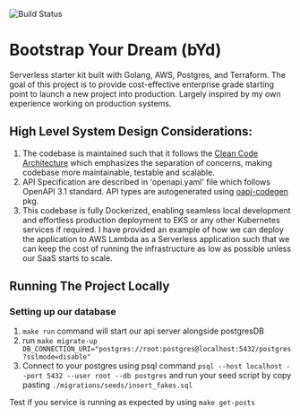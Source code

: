 ![Build Status](https://github.com/eddie023/bYd/actions/workflows/main.yml/badge.svg?branch=main)

# Bootstrap Your Dream (bYd)
Serverless starter kit built with Golang, AWS, Postgres, and Terraform. The goal of this project is to provide cost-effective enterprise grade starting point to launch a new project into production. Largely inspired by my own experience working on production systems.

## High Level System Design Considerations:
1. The codebase is maintained such that it follows the [Clean Code Architecture](https://blog.cleancoder.com/uncle-bob/2012/08/13/the-clean-architecture.html)  which emphasizes the separation of concerns,  making codebase more maintainable, testable and scalable.
1. API Specification are described in 'openapi.yaml' file which follows OpenAPI 3.1 standard. API types are autogenerated using [oapi-codegen](github.com/deepmap/oapi-codegen/cmd/oapi-codegen) pkg. 
1. This codebase is fully Dockerized, enabling seamless local development and effortless production deployment to EKS or any other Kubernetes services if required. I have provided an example of how we can deploy the application to AWS Lambda as a Serverless application such that we can keep the cost of running the infrastructure as low as possible unless our SaaS starts to scale. 

## Running The Project Locally

### Setting up our database 
1. `make run` command will start our api server alongside postgresDB 
3. run `make migrate-up DB_CONNECTION_URI="postgres://root:postgres@localhost:5432/postgres?sslmode=disable"` 
3. Connect to your postgres using psql command `psql --host localhost --port 5432 --user root --db postgres` and run your seed script by copy pasting `./migrations/seeds/insert_fakes.sql`  

Test if you service is running as expected by using `make get-posts` 

